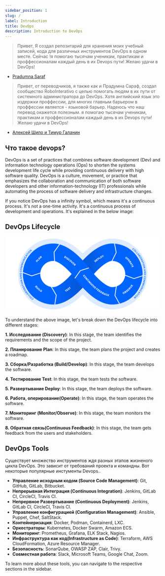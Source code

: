 ```yaml
---
sidebar_position: 1
slug: /
label: Introduction
title: DevOps
description: Introduction to DevOps
---
```



> Привет, Я создал репозитарий для хранения моих учебный записей, кода для различных инструментов DevOps в одном месте. Сейчас
!я помогаю тысячам ученикам, практикам и проффессионалам каждый день в их Devops пути! Желаю удачи в DevOps!
 - [Pradumna Saraf](https://twitter.com/pradumna_saraf)

 > Привет, от переводчиков, я также как и Прадумна Сараф, создал сообщество RoboInterativo c целью помогать людям в их
 пути от системного администратора до DevOps. Хотя английский язык это издержки проффессии, для многих главным барьером
 в проффессии является - языковой барьер. Надеюсь что наш перевод окажется полезным.
 я помогаю тысячам ученикам, практикам и проффессионалам каждый день в их Devops пути! Желаю удачи в DevOps!
  - [Алексей Шило и Тимур Галанин ](https://wiki.roboInterativo.org)



## Что такое devops?

DevOps is a set of practices that combines software development (Dev) and information technology operations (Ops) to shorten the systems development life cycle while providing continuous delivery with high software quality. DevOps is a culture, movement, or practice that emphasizes the collaboration and communication of both software developers and other information-technology (IT) professionals while automating the process of software delivery and infrastructure changes.

If you notice DevOps has a infinity symbol, which means it's a continuous process. It's not a one-time activity. It's a continuous process of development and operations. It's explained in the below image:

## DevOps Lifecycle

![Жизненный цикл DevOps ](../static/img/devops-lifecycle.png)

To understand the above image, let's break down the DevOps lifecycle into different stages:

**1. Исследование (Discovery)**: In this stage, the team identifies the requirements and the scope of the project.

**2. Планирование Plan**: In this stage, the team plans the project and creates a roadmap.

**3. Сборка/Разработка (Build/Develop)**: In this stage, the team develops the software.

**4. Тестирование Test**: In this stage, the team tests the software.

**5. Развертывание Deploy**: In this stage, the team deploys the software.

**6. Работа, оперирование(Operate)**: In this stage, the team operates the software.

**7. Мониторинг (Monitor/Observe)**: In this stage, the team monitors the software.

**8. Обратная связь(Continuous Feedback)**: In this stage, the team gets feedback from the users and stakeholders.

## DevOps Tools

Существует множество инструментов ждя разных этапов жизненого цикла DevOps. Это зависит от требований проекта и
командны. Вот некоторые популярные инстументы Devops..


- **Управление исходным кодом (Source Code Management)**: Git, GitHub, GitLab, Bitbucket.
- **Непрерывная Интеграция (Continuous Integration)**: Jenkins, GitLab CI, CircleCI, Travis CI.
- **Непрервное Развертывание (Continuous Deployment)**: Jenkins, GitLab CI, CircleCI, Travis CI.
- **Управление конфигурацией (Configuration Management)**: Ansible, Puppet, Chef, SaltStack.
- **Контейнеризация**: Docker, Podman, Containerd, LXC.
- **Оркестраторы**: Kubernetes, Docker Swarm, Amazon ECS.
- **Мониторинг**: Prometheus, Grafana, ELK Stack, Nagios.
- **Инфраструктура как код(Infrastructure as Code)**: Terraform, AWS CloudFormation, Azure Resource Manager.
- **Безопасность**: SonarQube, OWASP ZAP, Clair, Trivy.
- **Совместная работа**: Slack, Microsoft Teams, Google Chat, Zoom.

To learn more about these tools, you can navigate to the respective sections in the sidebar.
